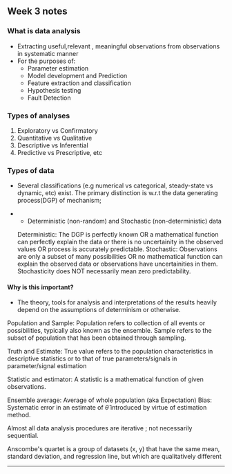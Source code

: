 ## Week 3 notes


### What is data analysis
- Extracting useful,relevant , meaningful observations from observations in systematic manner
- For the purposes of:
  - Parameter estimation
  - Model development and Prediction
  - Feature extraction and classification
  - Hypothesis testing
  - Fault Detection


### Types of analyses
1) Exploratory vs Confirmatory
2) Quantitative vs Qualitative
3) Descriptive vs Inferential
4) Predictive vs Prescriptive, etc

### Types of data

- Several classifications (e.g numerical vs categorical, steady-state vs dynamic, etc) exist. The primary distinction is w.r.t the data generating process(DGP) of mechanism;
- - Deterministic (non-random) and Stochastic (non-deterministic) data

  Deterministic: The DGP is perfectly known OR a mathematical function can perfectly explain the data or there is no uncertainity in the observed values OR process is accurately predictable.
  Stochastic: Observations are only a subset of many possibilities OR no mathematical function can explain the observed data or observations have uncertainities in them. Stochasticity does NOT necessarily mean zero predictability.

#### Why is this important?
- The theory, tools for analysis and interpretations of the results heavily depend on the assumptions of determinism or otherwise.


Population and Sample:
Population refers to collection of all events or possibilities, typically also known as the ensemble. Sample refers to the subset of population that has been obtained through sampling.

Truth and Estimate:
True value refers to the population characteristics in descriptive statistics  or to that of true parameters/signals in parameter/signal estimation

Statistic and estimator:
A statistic is a mathematical function of given observations.


Ensemble average: Average of whole population (aka Expectation)
Bias: Systematic error in an estimate of $\hat\theta$ introduced by virtue of estimation method.

Almost all data analysis procedures are iterative ; not necessarily sequential.

Anscombe's quartet is a group of datasets (x, y) that have the same mean, standard deviation, and regression line, but which are qualitatively different

---
